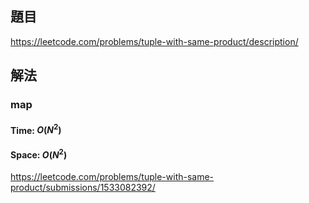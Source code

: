 ## 題目
https://leetcode.com/problems/tuple-with-same-product/description/
## 解法
### map
#### Time: $O(N^2)$
#### Space: $O(N^2)$
https://leetcode.com/problems/tuple-with-same-product/submissions/1533082392/
